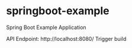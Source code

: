 # springboot-example
Spring Boot Example Application


API Endpoint: http://localhost:8080/
T r i g g e r   b u i l d  
 